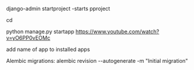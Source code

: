 django-admin startproject <name>
-starts pproject

cd <name>

python manage.py startapp <name>
https://www.youtube.com/watch?v=yO6PP0vEOMc

add name of app to installed apps

Alembic migrations:
alembic revision --autogenerate -m "Initial migration"
